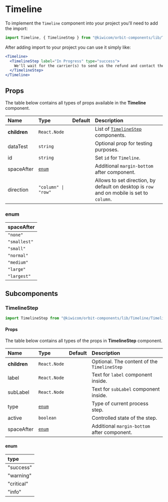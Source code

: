 # Timeline

To implement the `Timeline` component into your project you'll need to add the import:

```jsx
import Timeline, { TimelineStep } from "@kiwicom/orbit-components/lib/Timeline";
```

After adding import to your project you can use it simply like:

```jsx
<Timeline>
  <TimelineStep label="In Progress" type="success">
    We'll wait for the carrier(s) to send us the refund and contact them again if necessary.
  </TimelineStep>
</Timeline>
```

## Props

The table below contains all types of props available in the **Timeline** component.

| Name         | Type                | Default | Description                                                                               |
| :----------- | :------------------ | :------ | :---------------------------------------------------------------------------------------- |
| **children** | `React.Node`        |         | List of [`TimelineStep`](#TimelineStep) components.                                       |
| dataTest     | `string`            |         | Optional prop for testing purposes.                                                       |
| id           | `string`            |         | Set `id` for `Timeline`.                                                                  |
| spaceAfter   | [`enum`](#enum)     |         | Additional `margin-bottom` after component.                                               |
| direction    | `"column" \| "row"` |         | Allows to set direction, by default on desktop is `row` and on mobile is set to `column`. |

### enum

| spaceAfter   |
| :----------- |
| `"none"`     |
| `"smallest"` |
| `"small"`    |
| `"normal"`   |
| `"medium"`   |
| `"large"`    |
| `"largest"`  |

## Subcomponents

### TimelineStep

```jsx
import TimelineStep from "@kiwicom/orbit-components/lib/Timeline/TimelineStep";
```

#### Props

The table below contains all types of the props in **TimelineStep** component.

| Name         | Type            | Default | Description                                 |
| :----------- | :-------------- | :------ | :------------------------------------------ |
| **children** | `React.Node`    |         | Optional. The content of the `TimelineStep` |
| label        | `React.Node`    |         | Text for `label` component inside.          |
| subLabel     | `React.Node`    |         | Text for `subLabel` component inside.       |
| type         | [`enum`](#enum) |         | Type of current process step.               |
| active       | `boolean`       |         | Controlled state of the step.               |
| spaceAfter   | [`enum`](#enum) |         | Additional `margin-bottom` after component. |

#### enum

| type       |
| :--------- |
| "success"  |
| "warning"  |
| "critical" |
| "info"     |
